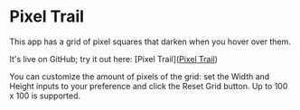 # Pixel Trail
This app has a grid of pixel squares that darken when you hover over them.

It's live on GitHub; try it out here: [Pixel Trail]([Pixel Trail](https://mckathlin.github.io/pixel-trail/))

You can customize the amount of pixels of the grid:
set the Width and Height inputs to your preference and click the Reset Grid button.
Up to 100 x 100 is supported.
